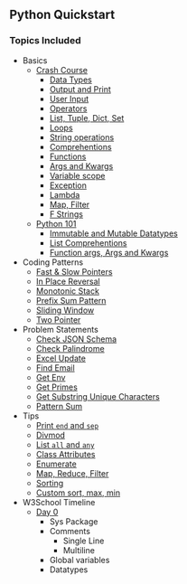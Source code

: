 ## Python Quickstart

### Topics Included

- Basics
    - [Crash Course](basics/0_py_crash_course.py)
        - [Data Types](basics/0_py_crash_course.py#L3) 
        - [Output and Print](basics/0_py_crash_course.py#L13)
        - [User Input](basics/0_py_crash_course.py#L17)
        - [Operators](basics/0_py_crash_course.py#L22)
        - [List, Tuple, Dict, Set](basics/0_py_crash_course.py#L66)
        - [Loops](basics/0_py_crash_course.py#L120)
        - [String operations](basics/0_py_crash_course.py#L146)
        - [Comprehentions](basics/0_py_crash_course.py#L180)
        - [Functions](basics/0_py_crash_course.py#L187)
        - [Args and Kwargs](basics/0_py_crash_course.py#L200)
        - [Variable scope](basics/0_py_crash_course.py#L220)
        - [Exception](basics/0_py_crash_course.py#L234)
        - [Lambda](basics/0_py_crash_course.py#L246)
        - [Map, Filter](basics/0_py_crash_course.py#L251)
        - [F Strings](basics/0_py_crash_course.py#L257)
    - [Python 101](basics/python_101.py) 
        - [Immutable and Mutable Datatypes](basics/python_101.py#L4)
        - [List Comprehentions](basics/python_101.py#L29)
        - [Function args, Args and Kwargs](basics/python_101.py#L34)
- Coding Patterns
    - [Fast & Slow Pointers](coding_patterns/fast_slow_pointers.py)
    - [In Place Reversal](coding_patterns/in_place_reversal.py)
    - [Monotonic Stack](coding_patterns/monotonic_stack.py)
    - [Prefix Sum Pattern](coding_patterns/prefix_sum_pattern.py)
    - [Sliding Window](coding_patterns/sliding_window_pattern.py)
    - [Two Pointer](coding_patterns/two_pointers_pattern.py)
- Problem Statements
    - [Check JSON Schema](problems/check_json_against_schema.py)
    - [Check Palindrome](problems/check_palindrome.py)
    - [Excel Update](problems/excel_update.py)
    - [Find Email](problems/find_email.py)
    - [Get Env](problems/get_env.py)
    - [Get Primes](problems/get_primes.py)
    - [Get Substring Unique Characters](problems/get_substr_uniq_char.py)
    - [Pattern Sum](problems/pattern_sum.py)
- Tips
    - [Print `end` and `sep`](tips/script.py#L3)
    - [Divmod](tips/script.py#L8)
    - [List `all` and `any`](tips/script.py#L16)
    - [Class Attributes](tips/script.py#L21)
    - [Enumerate](tips/script.py#L37)
    - [Map, Reduce, Filter](tips/script.py#L44)
    - [Sorting](tips/script.py#L58)
    - [Custom sort, max, min](tips/script.py#L66)
- W3School Timeline
    - [Day 0](w3_schools/0_get_started.py)
        - Sys Package
        - Comments
            - Single Line 
            - Multiline
        - Global variables
        - Datatypes
